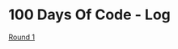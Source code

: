 # 100 Days Of Code - Log

[Round 1](https://github.com/jimmerioles/100-days-of-code/blob/master/r1-log.md)
